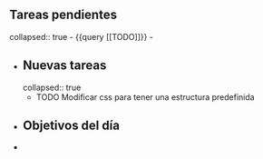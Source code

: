 ## Tareas pendientes
collapsed:: true
	- {{query [[TODO]]}}
	-
- ## Nuevas tareas
  collapsed:: true
	- TODO Modificar css para tener una estructura predefinida
- ## Objetivos del día
-